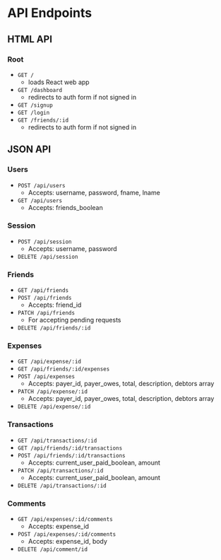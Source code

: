 # API Endpoints

## HTML API

### Root

- `GET /`
  * loads React web app
- `GET /dashboard`
  * redirects to auth form if not signed in
- `GET /signup`
- `GET /login`
- `GET /friends/:id`
  * redirects to auth form if not signed in

## JSON API

### Users

- `POST /api/users`
  * Accepts: username, password, fname, lname
- `GET /api/users`
  * Accepts: friends_boolean

### Session
- `POST /api/session`
  * Accepts: username, password
- `DELETE /api/session`

### Friends
- `GET /api/friends`
- `POST /api/friends`
  * Accepts: friend_id
- `PATCH /api/friends`
  * For accepting pending requests
- `DELETE /api/friends/:id`

### Expenses
- `GET /api/expense/:id`
- `GET /api/friends/:id/expenses`
- `POST /api/expenses`
  * Accepts: payer_id, payer_owes, total, description, debtors array
- `PATCH /api/expense/:id`
  * Accepts: payer_id, payer_owes, total, description, debtors array
- `DELETE /api/expense/:id`

### Transactions
- `GET /api/transactions/:id`
- `GET /api/friends/:id/transactions`
- `POST /api/friends/:id/transactions`
  * Accepts: current_user_paid_boolean, amount
- `PATCH /api/transactions/:id`
  * Accepts: current_user_paid_boolean, amount
- `DELETE /api/transactions/:id`

### Comments
- `GET /api/expenses/:id/comments`
  * Accepts: expense_id
- `POST /api/expenses/:id/comments`
  * Accepts: expense_id, body
- `DELETE /api/comment/id`
